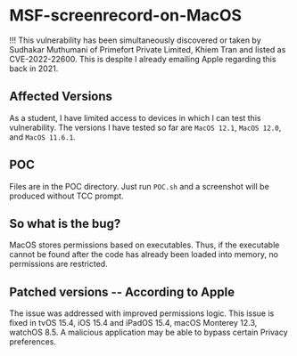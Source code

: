 # MSF-screenrecord-on-MacOS
!!! This vulnerability has been simultaneously discovered or taken by Sudhakar Muthumani of Primefort Private Limited, Khiem Tran and listed as CVE-2022-22600. This is despite I already emailing Apple regarding this back in 2021.
## Affected Versions
As a student, I have limited access to devices in which I can test this vulnerability. The versions I have tested so far are `MacOS 12.1`, `MacOS 12.0`, and `MacOS 11.6.1`.

## POC
Files are in the POC directory. Just run `POC.sh` and a screenshot will be produced without TCC prompt.

## So what is the bug?
MacOS stores permissions based on executables. Thus, if the executable cannot be found after the code has already been loaded into memory, no permissions are restricted.
## Patched versions -- According to Apple
The issue was addressed with improved permissions logic. This issue is fixed in tvOS 15.4, iOS 15.4 and iPadOS 15.4, macOS Monterey 12.3, watchOS 8.5. A malicious application may be able to bypass certain Privacy preferences.
